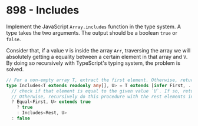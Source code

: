 # 898 - Includes

Implement the JavaScript `Array.includes` function in the type system. A type takes the two arguments. The output should be a boolean `true` or `false`.

Consider that, if a value `V` is inside the array `Arr`, traversing the array we will absolutely getting a equality between a certain element in that array and `V`. By doing so recursively with TypeScript's typing system, the problem is solved.

```typescript
// For a non-empty array T, extract the first element. Otherwise, return `false`.
type Includes<T extends readonly any[], U> = T extends [infer First, ...infer Rest]
  // check if that element is equal to the given value `U`. If so, return true.
  // Otherwise, recursively do this procedure with the rest elements in the array `T`.
  ? Equal<First, U> extends true
    ? true
    : Includes<Rest, U>
  : false
```
